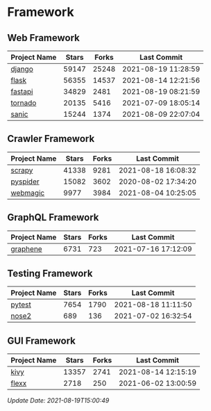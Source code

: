 # Framework

## Web Framework
| Project Name | Stars | Forks | Last Commit |
| ------------ | ----- | ----- | ----------- |
| [django](https://github.com/django/django) | 59147 | 25248 | 2021-08-19 11:28:59 |
| [flask](https://github.com/pallets/flask) | 56355 | 14537 | 2021-08-14 12:21:56 |
| [fastapi](https://github.com/tiangolo/fastapi) | 34829 | 2481 | 2021-08-19 08:21:59 |
| [tornado](https://github.com/tornadoweb/tornado) | 20135 | 5416 | 2021-07-09 18:05:14 |
| [sanic](https://github.com/sanic-org/sanic) | 15244 | 1374 | 2021-08-09 22:07:04 |

## Crawler Framework
| Project Name | Stars | Forks | Last Commit |
| ------------ | ----- | ----- | ----------- |
| [scrapy](https://github.com/scrapy/scrapy) | 41338 | 9281 | 2021-08-18 16:08:32 |
| [pyspider](https://github.com/binux/pyspider) | 15082 | 3602 | 2020-08-02 17:34:20 |
| [webmagic](https://github.com/code4craft/webmagic) | 9977 | 3984 | 2021-08-04 10:25:05 |

## GraphQL Framework
| Project Name | Stars | Forks | Last Commit |
| ------------ | ----- | ----- | ----------- |
| [graphene](https://github.com/graphql-python/graphene) | 6731 | 723 | 2021-07-16 17:12:09 |

## Testing Framework
| Project Name | Stars | Forks | Last Commit |
| ------------ | ----- | ----- | ----------- |
| [pytest](https://github.com/pytest-dev/pytest) | 7654 | 1790 | 2021-08-18 11:11:50 |
| [nose2](https://github.com/nose-devs/nose2) | 689 | 136 | 2021-07-02 16:32:54 |

## GUI Framework
| Project Name | Stars | Forks | Last Commit |
| ------------ | ----- | ----- | ----------- |
| [kivy](https://github.com/kivy/kivy) | 13357 | 2741 | 2021-08-14 12:15:19 |
| [flexx](https://github.com/flexxui/flexx) | 2718 | 250 | 2021-06-02 13:00:59 |

*Update Date: 2021-08-19T15:00:49*